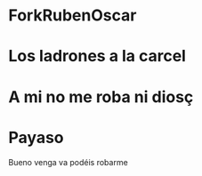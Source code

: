 ﻿# ForkRubenOscar
# Los ladrones a la carcel
# A mi no me roba ni diosç
# Payaso
Bueno venga va podéis robarme
